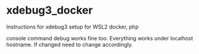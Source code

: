 # xdebug3_docker

Instructions for xdebug3 setup for WSL2 docker, php

console command debug works fine too. Everything works under localhost hostname. If changed need to change accordingly.
